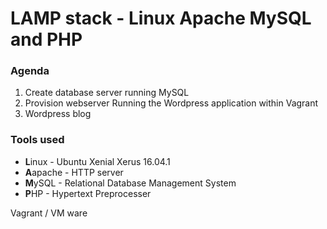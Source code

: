 # LAMP stack - Linux Apache MySQL and PHP

### Agenda

1. Create database server running MySQL
1. Provision webserver Running the Wordpress application within Vagrant
1. Wordpress blog

### Tools used

* **L**inux - Ubuntu Xenial Xerus 16.04.1
* **A**apache - HTTP server
* **M**ySQL - Relational Database Management System
* **P**HP - Hypertext Preprocesser

Vagrant / VM ware
